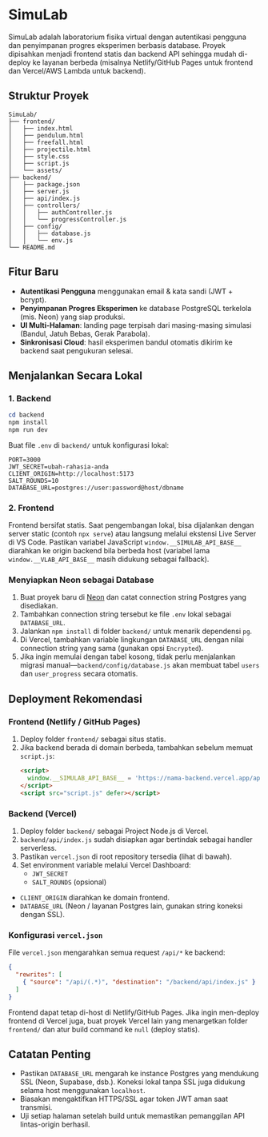 # SimuLab

SimuLab adalah laboratorium fisika virtual dengan autentikasi pengguna dan penyimpanan progres eksperimen berbasis database. Proyek dipisahkan menjadi frontend statis dan backend API sehingga mudah di-deploy ke layanan berbeda (misalnya Netlify/GitHub Pages untuk frontend dan Vercel/AWS Lambda untuk backend).

## Struktur Proyek

```
SimuLab/
├── frontend/
│   ├── index.html
│   ├── pendulum.html
│   ├── freefall.html
│   ├── projectile.html
│   ├── style.css
│   ├── script.js
│   └── assets/
├── backend/
│   ├── package.json
│   ├── server.js
│   ├── api/index.js
│   ├── controllers/
│   │   ├── authController.js
│   │   └── progressController.js
│   ├── config/
│   │   ├── database.js
│   │   └── env.js
└── README.md
```

## Fitur Baru

- **Autentikasi Pengguna** menggunakan email & kata sandi (JWT + bcrypt).
- **Penyimpanan Progres Eksperimen** ke database PostgreSQL terkelola (mis. Neon) yang siap produksi.
- **UI Multi-Halaman**: landing page terpisah dari masing-masing simulasi (Bandul, Jatuh Bebas, Gerak Parabola).
- **Sinkronisasi Cloud**: hasil eksperimen bandul otomatis dikirim ke backend saat pengukuran selesai.

## Menjalankan Secara Lokal

### 1. Backend

```powershell
cd backend
npm install
npm run dev
```

Buat file `.env` di `backend/` untuk konfigurasi lokal:

```
PORT=3000
JWT_SECRET=ubah-rahasia-anda
CLIENT_ORIGIN=http://localhost:5173
SALT_ROUNDS=10
DATABASE_URL=postgres://user:password@host/dbname
```

### 2. Frontend

Frontend bersifat statis. Saat pengembangan lokal, bisa dijalankan dengan server static (contoh `npx serve`) atau langsung melalui ekstensi Live Server di VS Code. Pastikan variabel JavaScript `window.__SIMULAB_API_BASE__` diarahkan ke origin backend bila berbeda host (variabel lama `window.__VLAB_API_BASE__` masih didukung sebagai fallback).

### Menyiapkan Neon sebagai Database

1. Buat proyek baru di [Neon](https://neon.tech) dan catat connection string Postgres yang disediakan.
2. Tambahkan connection string tersebut ke file `.env` lokal sebagai `DATABASE_URL`.
3. Jalankan `npm install` di folder `backend/` untuk menarik dependensi `pg`.
4. Di Vercel, tambahkan variable lingkungan `DATABASE_URL` dengan nilai connection string yang sama (gunakan opsi `Encrypted`).
5. Jika ingin memulai dengan tabel kosong, tidak perlu menjalankan migrasi manual—`backend/config/database.js` akan membuat tabel `users` dan `user_progress` secara otomatis.

## Deployment Rekomendasi

### Frontend (Netlify / GitHub Pages)

1. Deploy folder `frontend/` sebagai situs statis.
2. Jika backend berada di domain berbeda, tambahkan sebelum memuat `script.js`:
   ```html
   <script>
     window.__SIMULAB_API_BASE__ = 'https://nama-backend.vercel.app/api';
   </script>
   <script src="script.js" defer></script>
   ```

### Backend (Vercel)

1. Deploy folder `backend/` sebagai Project Node.js di Vercel.
2. `backend/api/index.js` sudah disiapkan agar bertindak sebagai handler serverless.
3. Pastikan `vercel.json` di root repository tersedia (lihat di bawah).
4. Set environment variable melalui Vercel Dashboard:
   - `JWT_SECRET`
   - `SALT_ROUNDS` (opsional)
  - `CLIENT_ORIGIN` diarahkan ke domain frontend.
  - `DATABASE_URL` (Neon / layanan Postgres lain, gunakan string koneksi dengan SSL).

### Konfigurasi `vercel.json`

File `vercel.json` mengarahkan semua request `/api/*` ke backend:

```json
{
  "rewrites": [
    { "source": "/api/(.*)", "destination": "/backend/api/index.js" }
  ]
}
```

Frontend dapat tetap di-host di Netlify/GitHub Pages. Jika ingin men-deploy frontend di Vercel juga, buat proyek Vercel lain yang menargetkan folder `frontend/` dan atur build command ke `null` (deploy statis).

## Catatan Penting

- Pastikan `DATABASE_URL` mengarah ke instance Postgres yang mendukung SSL (Neon, Supabase, dsb.). Koneksi lokal tanpa SSL juga didukung selama host menggunakan `localhost`.
- Biasakan mengaktifkan HTTPS/SSL agar token JWT aman saat transmisi.
- Uji setiap halaman setelah build untuk memastikan pemanggilan API lintas-origin berhasil.

